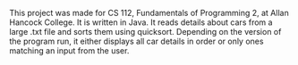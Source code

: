 This project was made for CS 112, Fundamentals of Programming 2, at Allan Hancock College. It is written in Java. It reads details about cars from a large .txt file and sorts them using quicksort. Depending on the version of the program run, it either displays all car details in order or only ones matching an input from the user.
